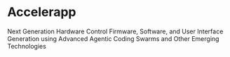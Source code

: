 # Accelerapp
Next Generation Hardware Control Firmware, Software, and User Interface Generation using Advanced Agentic Coding Swarms and Other Emerging Technologies 
